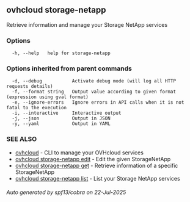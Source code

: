 ## ovhcloud storage-netapp

Retrieve information and manage your Storage NetApp services

### Options

```
  -h, --help   help for storage-netapp
```

### Options inherited from parent commands

```
  -d, --debug           Activate debug mode (will log all HTTP requests details)
  -f, --format string   Output value according to given format (expression using gval format)
  -e, --ignore-errors   Ignore errors in API calls when it is not fatal to the execution
  -i, --interactive     Interactive output
  -j, --json            Output in JSON
  -y, --yaml            Output in YAML
```

### SEE ALSO

* [ovhcloud](ovhcloud.md)	 - CLI to manage your OVHcloud services
* [ovhcloud storage-netapp edit](ovhcloud_storage-netapp_edit.md)	 - Edit the given StorageNetApp
* [ovhcloud storage-netapp get](ovhcloud_storage-netapp_get.md)	 - Retrieve information of a specific StorageNetApp
* [ovhcloud storage-netapp list](ovhcloud_storage-netapp_list.md)	 - List your Storage NetApp services

###### Auto generated by spf13/cobra on 22-Jul-2025

